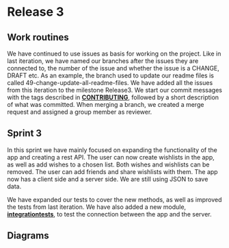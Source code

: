 # Release 3

## Work routines

We have continued to use issues as basis for working on the project. Like in last iteration, we have named our branches after the issues they are connected to, the number of the issue and whether the issue is a CHANGE, DRAFT etc. As an example, the branch used to update our readme files is called 49-change-update-all-readme-files. We have added all the issues from this iteration to the milestone Release3. We start our commit messages with the tags described in [**CONTRIBUTING**](/CONTRIBUTING.md), followed by a short description of what was committed. When merging a branch, we created a merge request and assigned a group member as reviewer.


## Sprint 3

In this sprint we have mainly focused on expanding the functionality of the app and creating a rest API. The user can now create wishlists in the app, as well as add wishes to a chosen list. Both wishes and wishlists can be removed. The user can add friends and share wishlists with them. The app now has a client side and a server side. We are still using JSON to save data.

We have expanded our tests to cover the new methods, as well as improved the tests from last iteration. We have also added a new module, [**integrationtests**](wishList/integrationtests), to test the connection between the app and the server.


## Diagrams

